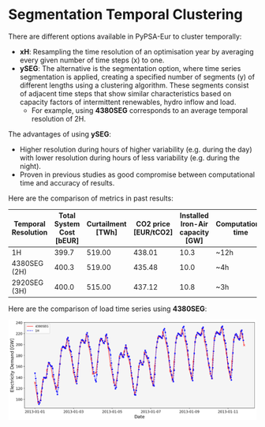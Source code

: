 # Segmentation Temporal Clustering

There are different options available in PyPSA-Eur to cluster temporally:

- **xH**: Resampling the time resolution of an optimisation year by averaging every given number of time steps (x)  to one.
- **ySEG**: The alternative is the segmentation option, where time series segmentation is applied, creating a specified number of segments (y) of different lengths using a clustering algorithm. These segments consist of adjacent time steps that show similar characteristics based on capacity factors of intermittent renewables, hydro inflow and load.
    - For example, using **4380SEG** corresponds to an average temporal resolution of 2H.

The advantages of using **ySEG**:

- Higher resolution during hours of higher variability (e.g. during the day) with lower resolution during hours of less variability (e.g. during the night).
- Proven in previous studies as good compromise between computational time and accuracy of results.

Here are the comparison of metrics in past results:

| Temporal Resolution | Total System Cost [bEUR] | Curtailment [TWh] | CO2 price [EUR/tCO2] | Installed Iron-Air capacity [GW] | Computational time |
| ------------------- | --------------------------- | ----------------- | -------------------- | -------------------------------- | --------------------- |
| 1H                  | 399.7                       | 519.00            | 438.01               | 10.3                             | ~12h                  |
| 4380SEG (2H)        | 400.3                       | 519.00            | 435.48               | 10.0                             | ~4h                   |
| 2920SEG (3H)        | 400.0                       | 515.00            | 437.12               | 10.8                             | ~3h                   |

Here are the comparison of load time series using **4380SEG**:

![SEG](img/SEG.png)